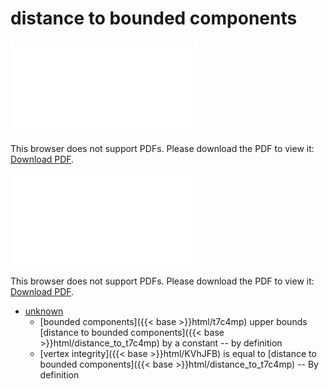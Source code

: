 # distance to bounded components




<object data="../local_distance_to_t7c4mp.pdf" type="application/pdf" width="100%" height="480px"><embed src="../local_distance_to_t7c4mp.pdf"><p>This browser does not support PDFs. Please download the PDF to view it: <a href="../local_distance_to_t7c4mp.pdf">Download PDF</a>.</p></embed></object>


<object data="../inclusions_distance_to_t7c4mp.pdf" type="application/pdf" width="100%" height="480px"><embed src="../inclusions_distance_to_t7c4mp.pdf"><p>This browser does not support PDFs. Please download the PDF to view it: <a href="../inclusions_distance_to_t7c4mp.pdf">Download PDF</a>.</p></embed></object>

*  [unknown](#)
    * [bounded components]({{< base >}}html/t7c4mp) upper bounds [distance to bounded components]({{< base >}}html/distance_to_t7c4mp) by a constant -- by definition
    * [vertex integrity]({{< base >}}html/KVhJFB) is equal to [distance to bounded components]({{< base >}}html/distance_to_t7c4mp) -- By definition